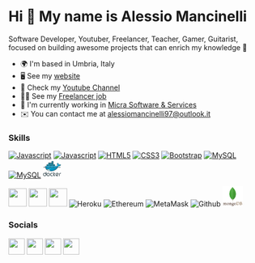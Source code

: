 # Hi 👋 My name is Alessio Mancinelli

Software Developer, Youtuber, Freelancer, Teacher, Gamer, Guitarist, focused on building awesome projects that can enrich my knowledge 🧠

<ul>
  <li>🌍  I'm based in Umbria, Italy</li>
  <li>🖥️  See my <a href="https://raiseku.github.io/">website </a></li>
  <li>🎥  Check my <a href="https://youtube.com/channel/UCGI-uTFYv-9QW9kCBMKFbYA">Youtube Channel </a></li>
  <li>👨‍💻  See my <a href="https://www.fiverr.com/raiseku">Freelancer job </a></li>
  <li>🚀  I'm currently working in <a href="https://www.micra.it">Micra Software & Services</a></li>
  <li>✉️  You can contact me at <a href="mailto:alessiomancinelli97@outlook.it">alessiomancinelli97@outlook.it</a></li>
</ul>

<h3>Skills</h3>
<a href="https://developer.mozilla.org/en-US/docs/Web/JavaScript" rel="nofollow"><img src="https://raw.githubusercontent.com/danielcranney/readme-generator/main/public/icons/skills/javascript-colored.svg" width="36" height="36" alt="Javascript" style="max-width: 100%;"></a> 
<a href="https://jquery.com/" rel="nofollow"><img  src="https://cdn.jsdelivr.net/gh/devicons/devicon/icons/jquery/jquery-original.svg" width="36" height="36" alt="Javascript" style="max-width: 100%;"></a> 
<a href="https://developer.mozilla.org/en-US/docs/Glossary/HTML5" rel="nofollow"><img src="https://raw.githubusercontent.com/danielcranney/readme-generator/main/public/icons/skills/html5-colored.svg" width="36" height="36" alt="HTML5" style="max-width: 100%;"></a>
<a href="https://www.w3.org/TR/CSS/#css" rel="nofollow"><img src="https://raw.githubusercontent.com/danielcranney/readme-generator/main/public/icons/skills/css3-colored.svg" width="36" height="36" alt="CSS3" style="max-width: 100%;"></a>
<a href="https://getbootstrap.com/" rel="nofollow"><img src="https://raw.githubusercontent.com/danielcranney/readme-generator/main/public/icons/skills/bootstrap-colored.svg" width="36" height="36" alt="Bootstrap" style="max-width: 100%;"></a>
<a href="https://www.php.net/" rel="nofollow"><img src="https://cdn.jsdelivr.net/gh/devicons/devicon/icons/php/php-original.svg" width="36" height="36" alt="MySQL" style="max-width: 100%;"></a>
<a href="https://www.mysql.com/" rel="nofollow"><img src="https://raw.githubusercontent.com/danielcranney/readme-generator/main/public/icons/skills/mysql-colored.svg" width="36" height="36" alt="MySQL" style="max-width: 100%;"></a>
<a href="https://www.docker.com/" target="_blank" rel="noreferrer"> <img src="https://raw.githubusercontent.com/devicons/devicon/master/icons/docker/docker-original-wordmark.svg" alt="docker" width="36" height="36"/></a>

<a href="https://www.python.org/" rel="nofollow"><img src="https://cdn.jsdelivr.net/gh/devicons/devicon/icons/python/python-original.svg" width="36" height="36" style="max-width: 100%;"></a>
<a href="https://www.python.org/" rel="nofollow"><img src="https://cdn.jsdelivr.net/gh/devicons/devicon/icons/java/java-original.svg" width="36" height="36" style="max-width: 100%;"></a>
<a href="https://www.tensorflow.org/" rel="nofollow"><img src="https://cdn.jsdelivr.net/gh/devicons/devicon/icons/tensorflow/tensorflow-original.svg" width="36" height="36" style="max-width: 100%;"></a>
<img src="https://raw.githubusercontent.com/danielcranney/readme-generator/main/public/icons/skills/heroku-colored.svg" width="36" height="36" alt="Heroku" style="max-width: 100%;">
<img src="https://raw.githubusercontent.com/danielcranney/readme-generator/main/public/icons/skills/ethereum-colored.svg" width="36" height="36" alt="Ethereum" style="max-width: 100%;">
<img src="https://raw.githubusercontent.com/danielcranney/readme-generator/main/public/icons/skills/metamask-colored.svg" width="36" height="36" alt="MetaMask" style="max-width: 100%;">
<img src="https://cdn.jsdelivr.net/gh/devicons/devicon/icons/git/git-original.svg" width="36" height="36" alt="Github" style="max-width: 100%;">
<a href="https://www.mongodb.com/" target="_blank" rel="noreferrer"> <img src="https://raw.githubusercontent.com/devicons/devicon/master/icons/mongodb/mongodb-original-wordmark.svg" alt="mongodb" width="40" height="40"/> </a>

<h3>Socials</h3>
<a href="https://www.facebook.com/alessio.mancinelli.12/" rel="nofollow"><img src="https://raw.githubusercontent.com/danielcranney/readme-generator/main/public/icons/socials/facebook.svg" width="32" height="32" style="max-width: 100%;"></a>
<a href="http://www.instagram.com/_manci97" rel="nofollow"><img src="https://raw.githubusercontent.com/danielcranney/readme-generator/main/public/icons/socials/instagram.svg" width="32" height="32" style="max-width: 100%;"></a>
<a href="https://www.linkedin.com/in/alessio-mancinelli-aa8687191/" rel="nofollow"><img src="https://raw.githubusercontent.com/danielcranney/readme-generator/main/public/icons/socials/linkedin.svg" width="32" height="32" style="max-width: 100%;"></a>
<a href="https://www.youtube.com/channel/UCGI-uTFYv-9QW9kCBMKFbYA" rel="nofollow"><img src="https://raw.githubusercontent.com/danielcranney/readme-generator/main/public/icons/socials/youtube.svg" width="32" height="32" style="max-width: 100%;"></a>

